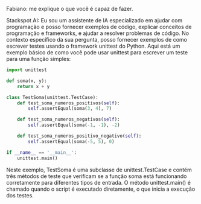 Fabiano: me explique o que você é capaz de fazer.

Stackspot AI: Eu sou um assistente de IA especializado em ajudar com programação e posso fornecer exemplos de código, explicar conceitos de programação e frameworks, e ajudar a resolver problemas de código. No contexto específico da sua pergunta, posso fornecer exemplos de como escrever testes usando o framework unittest do Python. Aqui está um exemplo básico de como você pode usar unittest para escrever um teste para uma função simples:

```python
import unittest

def soma(x, y):
    return x + y

class TestSoma(unittest.TestCase):
    def test_soma_numeros_positivos(self):
        self.assertEqual(soma(3, 4), 7)

    def test_soma_numeros_negativos(self):
        self.assertEqual(soma(-1, -1), -2)

    def test_soma_numeros_positivo_negativo(self):
        self.assertEqual(soma(-5, 5), 0)

if __name__ == '__main__':
    unittest.main()

```

Neste exemplo, TestSoma é uma subclasse de unittest.TestCase e contém três métodos de teste que verificam se a função soma está funcionando corretamente para diferentes tipos de entrada. O método unittest.main() é chamado quando o script é executado diretamente, o que inicia a execução dos testes.

